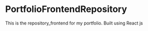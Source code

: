 # PortfolioFrontendRepository
This is the repository_frontend for my portfolio. Built using React js 
